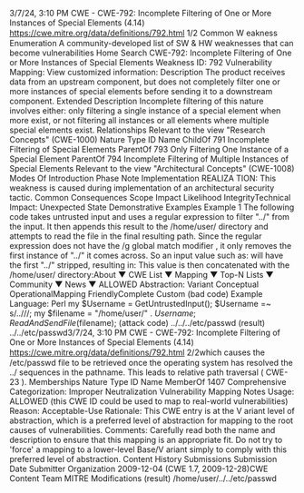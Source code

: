 3/7/24, 3:10 PM CWE - CWE-792: Incomplete Filtering of One or More Instances of Special Elements (4.14)
https://cwe.mitre.org/data/deﬁnitions/792.html 1/2
Common W eakness Enumeration
A community-developed list of SW & HW weaknesses that can become
vulnerabilities
Home Search
CWE-792: Incomplete Filtering of One or More Instances of Special Elements
Weakness ID: 792
Vulnerability Mapping: 
View customized information:
 Description
The product receives data from an upstream component, but does not completely filter one or more instances of special elements
before sending it to a downstream component.
 Extended Description
Incomplete filtering of this nature involves either:
only filtering a single instance of a special element when more exist, or
not filtering all instances or all elements where multiple special elements exist.
 Relationships
 Relevant to the view "Research Concepts" (CWE-1000)
Nature Type ID Name
ChildOf 791 Incomplete Filtering of Special Elements
ParentOf 793 Only Filtering One Instance of a Special Element
ParentOf 794 Incomplete Filtering of Multiple Instances of Special Elements
 Relevant to the view "Architectural Concepts" (CWE-1008)
 Modes Of Introduction
Phase Note
Implementation REALIZA TION: This weakness is caused during implementation of an architectural security tactic.
 Common Consequences
Scope Impact Likelihood
IntegrityTechnical Impact: Unexpected State
 Demonstrative Examples
Example 1
The following code takes untrusted input and uses a regular expression to filter "../" from the input. It then appends this result to the
/home/user/ directory and attempts to read the file in the final resulting path.
Since the regular expression does not have the /g global match modifier , it only removes the first instance of "../" it comes across. So
an input value such as:
will have the first "../" stripped, resulting in:
This value is then concatenated with the /home/user/ directory:About ▼ CWE List ▼ Mapping ▼ Top-N Lists ▼ Community ▼ News ▼
ALLOWED
Abstraction: Variant
Conceptual OperationalMapping
FriendlyComplete Custom
(bad code) Example Language: Perl 
my $Username = GetUntrustedInput();
$Username =~ s/\.\.\///;
my $filename = "/home/user/" . $Username;
ReadAndSendFile($filename);
(attack code) 
../../../etc/passwd
(result) 
../../etc/passwd3/7/24, 3:10 PM CWE - CWE-792: Incomplete Filtering of One or More Instances of Special Elements (4.14)
https://cwe.mitre.org/data/deﬁnitions/792.html 2/2which causes the /etc/passwd file to be retrieved once the operating system has resolved the ../ sequences in the pathname. This
leads to relative path traversal ( CWE-23 ).
 Memberships
Nature Type ID Name
MemberOf 1407 Comprehensive Categorization: Improper Neutralization
 Vulnerability Mapping Notes
Usage: ALLOWED (this CWE ID could be used to map to real-world vulnerabilities)
Reason: Acceptable-Use
Rationale:
This CWE entry is at the V ariant level of abstraction, which is a preferred level of abstraction for mapping to the root causes of
vulnerabilities.
Comments:
Carefully read both the name and description to ensure that this mapping is an appropriate fit. Do not try to 'force' a mapping to a
lower-level Base/V ariant simply to comply with this preferred level of abstraction.
 Content History
 Submissions
Submission Date Submitter Organization
2009-12-04
(CWE 1.7, 2009-12-28)CWE Content Team MITRE
 Modifications
(result) 
/home/user/../../etc/passwd